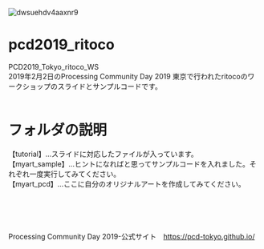 ![dwsuehdv4aaxnr9](https://user-images.githubusercontent.com/38111030/52205523-ac39ad80-28ba-11e9-95b8-dd1f016c072c.jpg)


# pcd2019_ritoco
PCD2019_Tokyo_ritoco_WS<br />
2019年2月2日のProcessing Community Day 2019 東京で行われたritocoのワークショップのスライドとサンプルコードです。
<br />
<br />
# フォルダの説明
【tutorial】…スライドに対応したファイルが入っています。<br />
【myart_sample】…ヒントになればと思ってサンプルコードを入れました。それぞれ一度実行してみてください。<br />
【myart_pcd】…ここに自分のオリジナルアートを作成してみてください。<br />
<br />
<br />
<br />
<br />
<br />
Processing Community Day 2019-公式サイト　https://pcd-tokyo.github.io/

